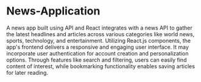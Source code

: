 # News-Application

A news app built using API and React integrates with a news API to gather the latest headlines and articles across various categories like world news, sports, technology, and entertainment. Utilizing React.js components, the app's frontend delivers a responsive and engaging user interface. It may incorporate user authentication for account creation and personalization options. Through features like search and filtering, users can easily find content of interest, while bookmarking functionality enables saving articles for later reading.
